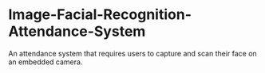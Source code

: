 # Image-Facial-Recognition-Attendance-System
An attendance system that requires users to capture and scan their face on an embedded camera.

